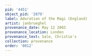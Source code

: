 ```yaml
---
pid: '4451'
object_pid: '2879'
label: Adoration of the Magi (England)
artist: janbrueghel
provenance_date: May 12 2003
provenance_location: London
provenance_text: Sale, Christie's
collection: provenance
order: '0012'
---
```

